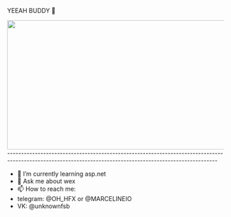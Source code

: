 YEEAH BUDDY 👋
<div align="center">
  <img src="https://media.tenor.com/yvawiEDfYcgAAAAC/pavel-durov.gif" width="600" height="300"/>
</div>
----------------------------------------------------------------------------------------------------------------------------------------------------------

- 🌱 I’m currently learning asp.net
- 💬 Ask me about wex
- 📫 How to reach me: 
- telegram: @OH_HFX or @MARCELINEIO
- VK: @unknownfsb
<!--
**Classonsy/Classonsy** is a ✨ _special_ ✨ repository because its `README.md` (this file) appears on your GitHub profile.

Here are some ideas to get you started:

- 🔭 I’m currently working on ...
- 🌱 I’m currently learning ...
- 👯 I’m looking to collaborate on ...
- 🤔 I’m looking for help with ...
- 💬 Ask me about ...
- 📫 How to reach me: ...
- 😄 Pronouns: ...
- ⚡ Fun fact: ...
-->
